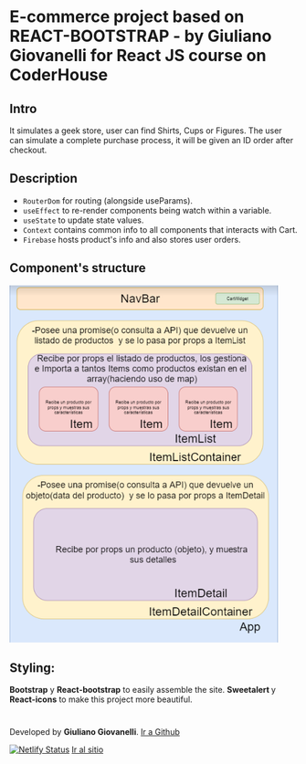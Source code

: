 # E-commerce project based on REACT-BOOTSTRAP - by Giuliano Giovanelli for React JS course on CoderHouse   
                                                                                                


## Intro

It simulates a geek store, user can find Shirts, Cups or Figures. The user can simulate a complete purchase process, it will be given an ID order after checkout. 


## Description

* ```RouterDom``` for routing (alongside useParams).
* ```useEffect``` to re-render components being watch within a variable.
* ```useState``` to update state values.
* ```Context``` contains common info to all components that interacts with Cart.
* ```Firebase``` hosts product's info and also stores user orders.


## Component's structure

![Structure](./src/img/structure.png)


## Styling:
<b>Bootstrap</b> y <b>React-bootstrap</b> to easily assemble the site.
<b>Sweetalert </b>y <b>React-icons</b> to make this project more beautiful.


#
Developed by <b>Giuliano Giovanelli</b>. [Ir a Github](https://github.com/giulianogiova20/)

[![Netlify Status](https://api.netlify.com/api/v1/badges/642dd175-2686-4fe5-94be-dd72ef1d6b06/deploy-status)](https://app.netlify.com/sites/skygeekstore-gg/deploys) [Ir al sitio](skygeekstore-gg.netlify.app)
 

